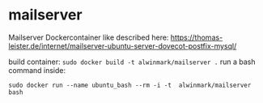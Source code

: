 mailserver
==========

Mailserver Dockercontainer like described here: https://thomas-leister.de/internet/mailserver-ubuntu-server-dovecot-postfix-mysql/


build container:
 `sudo docker build -t alwinmark/mailserver .`
run a bash command inside:

  `sudo docker run --name ubuntu_bash --rm -i -t  alwinmark/mailserver bash`
